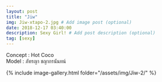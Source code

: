 ```yaml
---
layout: post
title: "Jiw"
img: Jiw-xtapo-2.jpg # Add image post (optional)
date: 2018-12-17 03:40:00
description: Sexy Girl! # Add post description (optional)
tag: [sexy]
---
```

Concept : Hot Coco  
Model : ภัทรญา ชญากรนันทน์  


{% include image-gallery.html folder="/assets/img/Jiw-2/" %}
